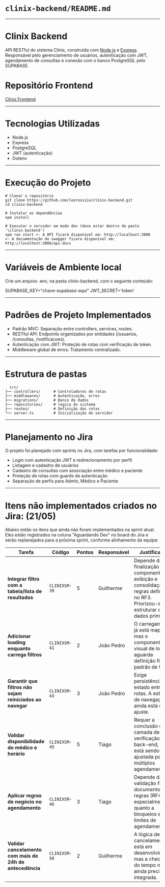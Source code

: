 # `clinix-backend/README.md`

---

# Clinix Backend

API RESTful do sistema Clinix, construída com [Node.js](https://nodejs.org/) e [Express](https://expressjs.com/). 
Responsável pelo gerenciamento de usuários, autenticação com JWT, agendamento de consultas e conexão com o banco PostgreSQL pelo SUPABASE.


# Repositório Frontend

[Clinix Frontend](https://github.com/leorossiio/clinix-frontend)

---

# Tecnologias Utilizadas

  - Node.js
  - Express
  - PostgreSQL
  - JWT (autenticação)
  - Dotenv

---

# Execução do Projeto

```prompt
# Clonar o repositório
git clone https://github.com/leorossiio/clinix-backend.git
cd clinix-backend

# Instalar as dependências
npm install

# Executar o servidor em modo dev (deve estar dentro da pasta '\clinix-backend')
npm run start <- A API ficará disponível em: http://localhost:3000
<- A documentação do swagger ficara disponível em: http://localhost:3000/api-docs
```

---

# Variáveis de Ambiente local

Crie um arquivo .env, na pasta clinix-backend, com o seguinte conteúdo:

SUPABASE_KEY="chave-supabase-aqui"
JWT_SECRET='token'

---

# Padrões de Projeto Implementados

  - Padrão MVC: Separação entre controllers, services, routes.
  - RESTful API: Endpoints organizados por entidades (/usuarios, /consultas, /notificacoes).
  - Autenticação com JWT: Proteção de rotas com verificação de token.
  - Middleware global de erros: Tratamento centralizado.

---

# Estrutura de pastas
```Pastas
  src/
├── controllers/      # Controladores de rotas
├── middlewares/      # Autenticação, erros
├── migrations/       # Banco de dados
├── repositories/     # logica do sistema
├── routes/           # Definição das rotas
└── server.ts         # Inicialização do servidor
```

---

# Planejamento no Jira
O projeto foi planejado com sprints no Jira, com tarefas por funcionalidade:

  - Login com autenticação JWT e redirecionamento por perfil
  - Listagem e cadastro de usuários
  - Cadastro de consultas com associação entre médico e paciente
  - Proteção de rotas com guards de autenticação
  - Separação de perfis para Admin, Médico e Paciente

---

# Itens não implementados criados no Jira: (21/05)
Abaixo estão os itens que ainda não foram implementados na sprint atual. Eles estão registrados na coluna "Aguardando Dev" no board do Jira e serão replanejados para a próxima sprint, conforme alinhamento da equipe:

| Tarefa                                                    | Código        | Pontos | Responsável | Justificativa                                                                                                                           |
| --------------------------------------------------------- | ------------- | ------ | ----------- | --------------------------------------------------------------------------------------------------------------------------------------- |
| **Integrar filtro com a tabela/lista de resultados**      | `CLINIXSM-39` | 5      | Guilherme   | Depende da finalização do componente de exibição e consolidação das regras definidas no RF3. Priorizou-se estruturar os dados primeiro. |
| **Adicionar loading enquanto carrega filtros**            | `CLINIXSM-41` | 2      | João Pedro  | O carregamento já está mapeado, mas o componente visual de loading aguarda definição final do padrão de UX.                             |
| **Garantir que filtros não sejam reiniciados ao navegar** | `CLINIXSM-43` | 3      | João Pedro  | Exige persistência de estado entre rotas. A estrutura de navegação ainda está em ajuste.                                                |
| **Validar disponibilidade do médico e horário**           | `CLINIXSM-45` | 5      | Tiago       | Requer a conclusão da camada de verificação no back-end, que está sendo ajustada para múltiplos agendamentos.                           |
| **Aplicar regras de negócio no agendamento**              | `CLINIXSM-46` | 3      | Tiago       | Depende da validação final do documento de regras (RF4), especialmente quanto a bloqueios e limites de agendamento.                     |
| **Validar cancelamento com mais de 24h de antecedência**  | `CLINIXSM-50` | 2      | Guilherme   | A lógica de cancelamento está em desenvolvimento, mas a checagem do tempo mínimo ainda precisa ser integrada.                           |
